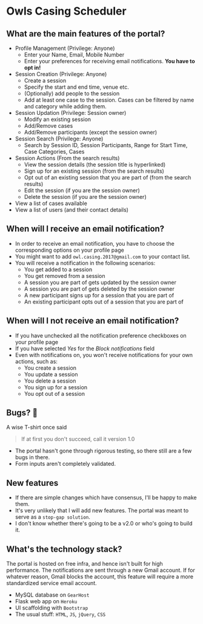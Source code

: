 # Owls Casing Scheduler

## What are the main features of the portal?
* Profile Management (Privilege: Anyone)
  * Enter your Name, Email, Mobile Number
  * Enter your preferences for receiving email notifications. **You have to opt in!**    
* Session Creation (Privilege: Anyone)
  * Create a session
  * Specify the start and end time, venue etc.
  * (Optionally) add people to the session
  * Add at least one case to the session. Cases can be filtered by name and category while adding them.
* Session Updation (Privilege: Session owner)
  * Modify an existing session
  * Add/Remove cases
  * Add/Remove participants (except the session owner)
* Session Search (Privilege: Anyone)
  * Search by Session ID, Session Participants, Range for Start Time, Case Categories, Cases
* Session Actions (From the search results)
  * View the session details (the session title is hyperlinked)
  * Sign up for an existing session (from the search results)
  * Opt out of an existing session that you are part of (from the search results)
  * Edit the session (if you are the session owner)
  * Delete the session (if you are the session owner)
* View a list of cases available
* View a list of users (and their contact details)

## When will I receive an email notification?
* In order to receive an email notification, you have to choose the corresponding options on your profile page
* You might want to add `owl.casing.2017@gmail.com` to your contact list.
* You will receive a notification in the following scenarios:
  * You get added to a session
  * You get removed from a session
  * A session you are part of gets updated by the session owner
  * A session you are part of gets deleted by the session owner
  * A new participant signs up for a session that you are part of
  * An existing participant opts out of a session that you are part of

## When will I not receive an email notification?
* If you have unchecked all the notification preference checkboxes on your profile page
* If you have selected *Yes* for the *Block notifications* field
* Even with notifications on, you won't receive notifications for your own actions, such as:
  * You create a session
  * You update a session
  * You delete a session
  * You sign up for a session
  * You opt out of a session

## Bugs? :bug:
A wise T-shirt once said
> If at first you don't succeed, call it version 1.0

* The portal hasn't gone through rigorous testing, so there still are a few bugs in there.
* Form inputs aren't completely validated.

## New features
* If there are simple changes which have consensus, I'll be happy to make them.
* It's very unlikely that I will add new features. The portal was meant to serve as a `stop-gap solution`.
* I don't know whether there's going to be a v2.0 or who's going to build it.

## What's the technology stack?
The portal is hosted on free infra, and hence isn't built for high performance. The notifications are sent through a new Gmail account. If for whatever reason, Gmail blocks the account, this feature will require a more standardized service email account.
* MySQL database on `GearHost`
* Flask web app on `Heroku`
* UI scaffolding with `Bootstrap`
* The usual stuff: `HTML`, `JS`, `jQuery`, `CSS`
